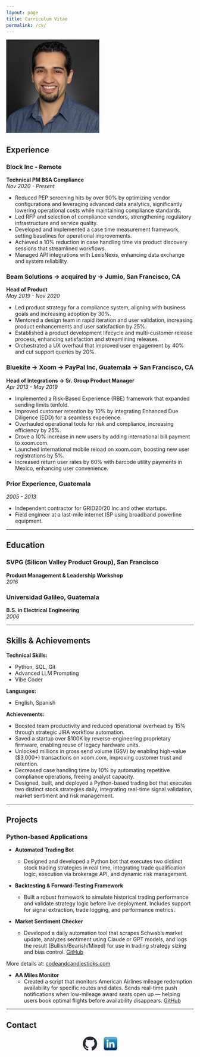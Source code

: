 ```yaml
---
layout: page
title: Curriculum Vitae
permalink: /cv/
---
```


<img src="/assets/images/headshot.jpg" alt="Headshot" width="250" />

## Experience

### **Block Inc - Remote**  
**Technical PM BSA Compliance**  
*Nov 2020 - Present*  

- Reduced PEP screening hits by over 90% by optimizing vendor configurations and leveraging advanced data analytics, significantly lowering operational costs while maintaining compliance standards.
- Led RFP and selection of compliance vendors, strengthening regulatory infrastructure and service quality.
- Developed and implemented a case time measurement framework, setting baselines for operational improvements.
- Achieved a 10% reduction in case handling time via product discovery sessions that streamlined workflows.
- Managed API integrations with LexisNexis, enhancing data exchange and system reliability.

### **Beam Solutions → acquired by → Jumio, San Francisco, CA**  
**Head of Product**  
*May 2019 - Nov 2020*  

- Led product strategy for a compliance system, aligning with business goals and increasing adoption by 30%.
- Mentored a design team in rapid iteration and user validation, increasing product enhancements and user satisfaction by 25%.
- Established a product development lifecycle and multi-customer release process, enhancing satisfaction and streamlining releases.
- Orchestrated a UX overhaul that improved user engagement by 40% and cut support queries by 20%.

### **Bluekite → Xoom → PayPal Inc, Guatemala → San Francisco, CA**  
**Head of Integrations → Sr. Group Product Manager**  
*Apr 2013 - May 2019*  

- Implemented a Risk-Based Experience (RBE) framework that expanded sending limits tenfold.
- Improved customer retention by 10% by integrating Enhanced Due Diligence (EDD) for a seamless experience.
- Overhauled operational tools for risk and compliance, increasing efficiency by 25%.
- Drove a 10% increase in new users by adding international bill payment to xoom.com.
- Launched international mobile reload on xoom.com, boosting new user registrations by 5%.
- Increased return user rates by 60% with barcode utility payments in Mexico, enhancing user convenience.

### **Prior Experience, Guatemala**  
*2005 - 2013*  

- Independent contractor for GRID20/20 Inc and other startups.
- Field engineer at a last-mile internet ISP using broadband powerline equipment.

---

## Education

### **SVPG (Silicon Valley Product Group), San Francisco**  
**Product Management & Leadership Workshop**  
*2016*

### **Universidad Galileo, Guatemala**  
**B.S. in Electrical Engineering**  
*2006*

---

## Skills & Achievements

**Technical Skills:**  
- Python, SQL, Git  
- Advanced LLM Prompting
- Vibe Coder

**Languages:**  
- English, Spanish  

**Achievements:**  
- Boosted team productivity and reduced operational overhead by 15% through strategic JIRA workflow automation.
- Saved a startup over $100K by reverse-engineering proprietary firmware, enabling reuse of legacy hardware units.
- Unlocked millions in gross send volume (GSV) by enabling high-value ($3,000+) transactions on xoom.com, improving customer trust and retention.
- Decreased case handling time by 10% by automating repetitive compliance operations, freeing analyst capacity.
- Designed, built, and deployed a Python-based trading bot that executes two distinct stock strategies daily, integrating real-time signal validation, market sentiment and risk management.

---

## Projects

### **Python-based Applications**  

- **Automated Trading Bot**  
  - Designed and developed a Python bot that executes two distinct stock trading strategies in real time, integrating trade qualification logic, execution via brokerage API, and dynamic risk management.  

- **Backtesting & Forward-Testing Framework**  
  - Built a robust framework to simulate historical trading performance and validate strategy logic before live deployment. Includes support for signal extraction, trade logging, and performance metrics.

- **Market Sentiment Checker**  
  - Developed a daily automation tool that scrapes Schwab’s market update, analyzes sentiment using Claude or GPT models, and logs the result (Bullish/Bearish/Mixed) for use in trading strategy sizing and bias control. [GitHub](https://github.com/CodeAndCandlesticks/market-sentiment)

More details at: [codeandcandlesticks.com](https://codeandcandlesticks.com)

- **AA Miles Monitor**  
  - Created a script that monitors American Airlines mileage redemption availability for specific routes and dates. Sends real-time push notifications when low-mileage award seats open up — helping users book optimal flights before availability disappears. [GitHub](https://github.com/luispic2021/aa_miles_monitor)

---

## Contact

<div style="display: flex; gap: 15px; align-items: center; justify-content: center;">
    <a href="https://github.com/luispic2021" target="_blank">
        <img src="/assets/images/github-logo.png" alt="GitHub" style="height: 40px;">
    </a>
    <a href="https://www.linkedin.com/in/luispic/" target="_blank">
        <img src="/assets/images/linkedin-logo.png" alt="LinkedIn" style="height: 40px;">
    </a>
</div>
